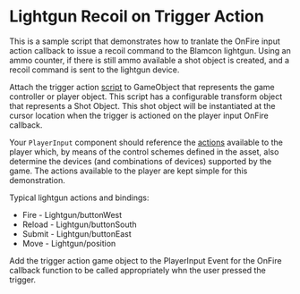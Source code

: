 # Lightgun Recoil on Trigger Action

This is a sample script that demonstrates how to tranlate the OnFire input action callback to issue a recoil command to the Blamcon lightgun. Using an ammo counter, if there is still ammo available a shot object is created, and a recoil command is sent to the lightgun device.

Attach the trigger action [script](./LightgunTriggerAcation.cs) to GameObject that represents the game controller or player object. This script has a configurable transform
object that represents a Shot Object. This shot object will be instantiated at the cursor location when the trigger is actioned on the player input OnFire callback. 

Your `PlayerInput` component should reference the [actions](./LightgunInputActions.inputactions) available to the player which, by means of the control schemes defined in the asset, also determine the devices (and combinations of devices) supported by the game. The actions available to the player are kept simple for this demonstration.

Typical lightgun actions and bindings:
- Fire - Lightgun/buttonWest
- Reload - Lightgun/buttonSouth
- Submit - Lightgun/buttonEast
- Move - Lightgun/position

Add the trigger action game object to the PlayerInput Event for the OnFire callback function to be called appropriately whn the user pressed the trigger.
